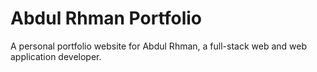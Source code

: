 # Abdul Rhman Portfolio

A personal portfolio website for Abdul Rhman, a full-stack web and web application developer.
